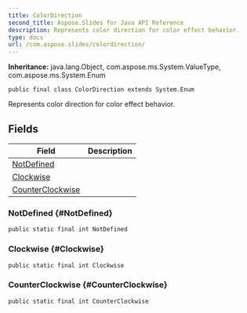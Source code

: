 ```yaml
---
title: ColorDirection
second_title: Aspose.Slides for Java API Reference
description: Represents color direction for color effect behavior.
type: docs
url: /com.aspose.slides/colordirection/
---
```

**Inheritance:**
java.lang.Object, com.aspose.ms.System.ValueType, com.aspose.ms.System.Enum
```
public final class ColorDirection extends System.Enum
```

Represents color direction for color effect behavior.
## Fields

| Field | Description |
| --- | --- |
| [NotDefined](#NotDefined) |  |
| [Clockwise](#Clockwise) |  |
| [CounterClockwise](#CounterClockwise) |  |
### NotDefined {#NotDefined}
```
public static final int NotDefined
```




### Clockwise {#Clockwise}
```
public static final int Clockwise
```




### CounterClockwise {#CounterClockwise}
```
public static final int CounterClockwise
```




